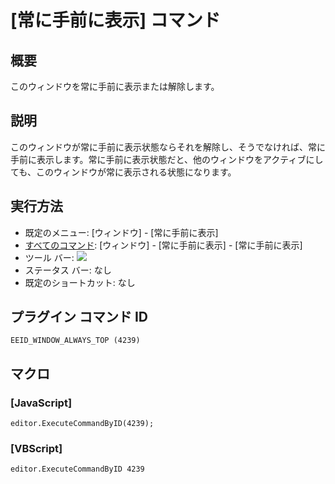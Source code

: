 # \[常に手前に表示\] コマンド

## 概要

このウィンドウを常に手前に表示または解除します。

## 説明

このウィンドウが常に手前に表示状態ならそれを解除し、そうでなければ、常に手前に表示します。常に手前に表示状態だと、他のウィンドウをアクティブにしても、このウィンドウが常に表示される状態になります。

## 実行方法

- 既定のメニュー: \[ウィンドウ\] \- \[常に手前に表示\]
- [すべてのコマンド](../../glossary/allcommands): \[ウィンドウ\] \- \[常に手前に表示\] \- \[常に手前に表示\]
- ツール バー: ![](../../images/windowalwaystop.gif)
- ステータス バー: なし
- 既定のショートカット: なし

## プラグイン コマンド ID

```
EEID_WINDOW_ALWAYS_TOP (4239)```

## マクロ

### \[JavaScript\]

```
editor.ExecuteCommandByID(4239);
```

### \[VBScript\]

```
editor.ExecuteCommandByID 4239
```

